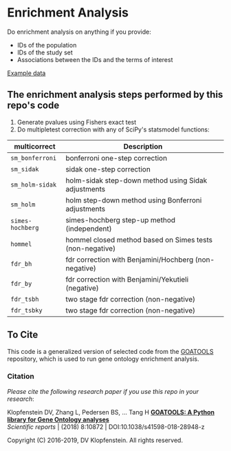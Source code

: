 # Enrichment Analysis

Do enrichment analysis on anything if you provide:
  * IDs of the population 
  * IDs of the study set
  * Associations between the IDs and the terms of interest

[Example data](data/exgo)

## The enrichment analysis steps performed by this repo's code
  1. Generate pvalues using Fishers exact test
  2. Do multipletest correction with any of SciPy's statsmodel functions:    

| multicorrect   | Description
|----------------|--------------------------------------
|`sm_bonferroni` | bonferroni one-step correction    
|`sm_sidak`      | sidak one-step correction    
|`sm_holm-sidak` | holm-sidak step-down method using Sidak adjustments    
|`sm_holm`       | holm step-down method using Bonferroni adjustments    
|`simes-hochberg`| simes-hochberg step-up method (independent)    
|`hommel`        | hommel closed method based on Simes tests (non-negative)    
|`fdr_bh`        | fdr correction with Benjamini/Hochberg (non-negative)    
|`fdr_by`        | fdr correction with Benjamini/Yekutieli (negative)    
|`fdr_tsbh`      | two stage fdr correction (non-negative)    
|`fdr_tsbky`     | two stage fdr correction (non-negative)    

## To Cite
This code is a generalized version of selected code from the [GOATOOLS](https://github.com/tanghaibao/goatools) repository,
which is used to run gene ontology enrichment analysis. 

### Citation
_Please cite the following research paper if you use this repo in your research_:

Klopfenstein DV, Zhang L, Pedersen BS, ... Tang H
[**GOATOOLS: A Python library for Gene Ontology analyses**](https://www.nature.com/articles/s41598-018-28948-z)    
_Scientific reports_ | (2018) 8:10872 | DOI:10.1038/s41598-018-28948-z

Copyright (C) 2016-2019, DV Klopfenstein. All rights reserved.
